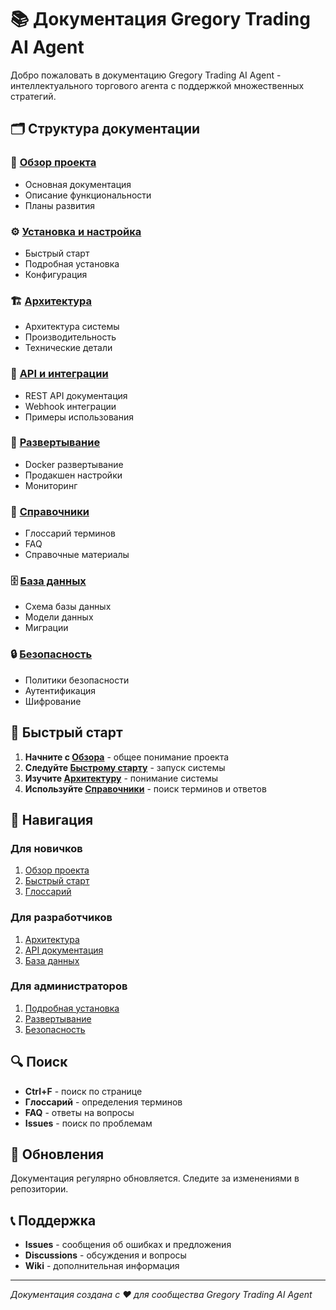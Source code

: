 # 📚 Документация Gregory Trading AI Agent

Добро пожаловать в документацию Gregory Trading AI Agent - интеллектуального торгового агента с поддержкой множественных стратегий.

## 🗂️ Структура документации

### 🎯 [Обзор проекта](overview/)
- Основная документация
- Описание функциональности
- Планы развития

### ⚙️ [Установка и настройка](setup/)
- Быстрый старт
- Подробная установка
- Конфигурация

### 🏗️ [Архитектура](architecture/)
- Архитектура системы
- Производительность
- Технические детали

### 🔧 [API и интеграции](api/)
- REST API документация
- Webhook интеграции
- Примеры использования

### 🚀 [Развертывание](deployment/)
- Docker развертывание
- Продакшен настройки
- Мониторинг

### 📖 [Справочники](glossary/)
- Глоссарий терминов
- FAQ
- Справочные материалы

### 🗄️ [База данных](DATABASE.md)
- Схема базы данных
- Модели данных
- Миграции

### 🔒 [Безопасность](SECURITY.md)
- Политики безопасности
- Аутентификация
- Шифрование

## 🚀 Быстрый старт

1. **Начните с [Обзора](overview/README.md)** - общее понимание проекта
2. **Следуйте [Быстрому старту](setup/QUICKSTART.md)** - запуск системы
3. **Изучите [Архитектуру](architecture/README.md)** - понимание системы
4. **Используйте [Справочники](glossary/README.md)** - поиск терминов и ответов

## 📖 Навигация

### Для новичков
1. [Обзор проекта](overview/README.md)
2. [Быстрый старт](setup/QUICKSTART.md)
3. [Глоссарий](glossary/GLOSSARY.md)

### Для разработчиков
1. [Архитектура](architecture/README.md)
2. [API документация](api/)
3. [База данных](DATABASE.md)

### Для администраторов
1. [Подробная установка](setup/SETUP.md)
2. [Развертывание](deployment/)
3. [Безопасность](SECURITY.md)

## 🔍 Поиск

- **Ctrl+F** - поиск по странице
- **Глоссарий** - определения терминов
- **FAQ** - ответы на вопросы
- **Issues** - поиск по проблемам

## 📝 Обновления

Документация регулярно обновляется. Следите за изменениями в репозитории.

## 📞 Поддержка

- **Issues** - сообщения об ошибках и предложения
- **Discussions** - обсуждения и вопросы
- **Wiki** - дополнительная информация

---

*Документация создана с ❤️ для сообщества Gregory Trading AI Agent*
